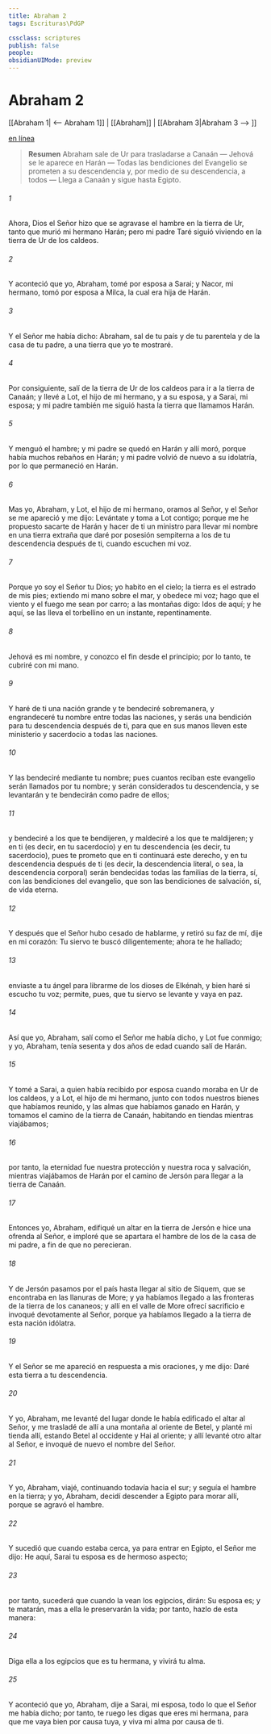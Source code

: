 ```yaml
---
title: Abraham 2
tags: Escrituras\PdGP

cssclass: scriptures
publish: false
people:
obsidianUIMode: preview
---
```


# Abraham 2
[[Abraham 1| <-- Abraham 1]] | [[Abraham]] | [[Abraham 3|Abraham 3 --> ]]

[en línea](https://churchofjesuschrist.org/study/scriptures/pgp/abr/2?lang=spa)

> __Resumen__
Abraham sale de Ur para trasladarse a Canaán — Jehová se le aparece en Harán — Todas las bendiciones del Evangelio se prometen a su descendencia y, por medio de su descendencia, a todos — Llega a Canaán y sigue hasta Egipto.

###### 1 
Ahora, Dios el Señor hizo que se agravase el hambre en la tierra de Ur, tanto que murió mi hermano Harán; pero mi padre Taré siguió viviendo en la tierra de Ur de los caldeos.

###### 2 
Y aconteció que yo, Abraham, tomé por esposa a Sarai; y Nacor, mi hermano, tomó por esposa a Milca, la cual era hija de Harán.

###### 3 
Y el Señor me había dicho: Abraham, sal de tu país y de tu parentela y de la casa de tu padre, a una tierra que yo te mostraré.

###### 4 
Por consiguiente, salí de la tierra de Ur de los caldeos para ir a la tierra de Canaán; y llevé a Lot, el hijo de mi hermano, y a su esposa, y a Sarai, mi esposa; y mi padre también me siguió hasta la tierra que llamamos Harán.

###### 5 
Y menguó el hambre; y mi padre se quedó en Harán y allí moró, porque había muchos rebaños en Harán; y mi padre volvió de nuevo a su idolatría, por lo que permaneció en Harán.

###### 6 
Mas yo, Abraham, y Lot, el hijo de mi hermano, oramos al Señor, y el Señor se me apareció y me dijo: Levántate y toma a Lot contigo; porque me he propuesto sacarte de Harán y hacer de ti un ministro para llevar mi nombre en una tierra extraña que daré por posesión sempiterna a los de tu descendencia después de ti, cuando escuchen mi voz.

###### 7 
Porque yo soy el Señor tu Dios; yo habito en el cielo; la tierra es el estrado de mis pies; extiendo mi mano sobre el mar, y obedece mi voz; hago que el viento y el fuego me sean por carro; a las montañas digo: Idos de aquí; y he aquí, se las lleva el torbellino en un instante, repentinamente.

###### 8 
Jehová es mi nombre, y conozco el fin desde el principio; por lo tanto, te cubriré con mi mano.

###### 9 
Y haré de ti una nación grande y te bendeciré sobremanera, y engrandeceré tu nombre entre todas las naciones, y serás una bendición para tu descendencia después de ti, para que en sus manos lleven este ministerio y sacerdocio a todas las naciones.

###### 10 
Y las bendeciré mediante tu nombre; pues cuantos reciban este evangelio serán llamados por tu nombre; y serán considerados tu descendencia, y se levantarán y te bendecirán como padre de ellos;

###### 11 
y bendeciré a los que te bendijeren, y maldeciré a los que te maldijeren; y en ti (es decir, en tu sacerdocio) y en tu descendencia (es decir, tu sacerdocio), pues te prometo que en ti continuará este derecho, y en tu descendencia después de ti (es decir, la descendencia literal, o sea, la descendencia corporal) serán bendecidas todas las familias de la tierra, sí, con las bendiciones del evangelio, que son las bendiciones de salvación, sí, de vida eterna.

###### 12 
Y después que el Señor hubo cesado de hablarme, y retiró su faz de mí, dije en mi corazón: Tu siervo te buscó diligentemente; ahora te he hallado;

###### 13 
enviaste a tu ángel para librarme de los dioses de Elkénah, y bien haré si escucho tu voz; permite, pues, que tu siervo se levante y vaya en paz.

###### 14 
Así que yo, Abraham, salí como el Señor me había dicho, y Lot fue conmigo; y yo, Abraham, tenía sesenta y dos años de edad cuando salí de Harán.

###### 15 
Y tomé a Sarai, a quien había recibido por esposa cuando moraba en Ur de los caldeos, y a Lot, el hijo de mi hermano, junto con todos nuestros bienes que habíamos reunido, y las almas que habíamos ganado en Harán, y tomamos el camino de la tierra de Canaán, habitando en tiendas mientras viajábamos;

###### 16 
por tanto, la eternidad fue nuestra protección y nuestra roca y salvación, mientras viajábamos de Harán por el camino de Jersón para llegar a la tierra de Canaán.

###### 17 
Entonces yo, Abraham, edifiqué un altar en la tierra de Jersón e hice una ofrenda al Señor, e imploré que se apartara el hambre de los de la casa de mi padre, a fin de que no perecieran.

###### 18 
Y de Jersón pasamos por el país hasta llegar al sitio de Siquem, que se encontraba en las llanuras de More; y ya habíamos llegado a las fronteras de la tierra de los cananeos; y allí en el valle de More ofrecí sacrificio e invoqué devotamente al Señor, porque ya habíamos llegado a la tierra de esta nación idólatra.

###### 19 
Y el Señor se me apareció en respuesta a mis oraciones, y me dijo: Daré esta tierra a tu descendencia.

###### 20 
Y yo, Abraham, me levanté del lugar donde le había edificado el altar al Señor, y me trasladé de allí a una montaña al oriente de Betel, y planté mi tienda allí, estando Betel al occidente y Hai al oriente; y allí levanté otro altar al Señor, e invoqué de nuevo el nombre del Señor.

###### 21 
Y yo, Abraham, viajé, continuando todavía hacia el sur; y seguía el hambre en la tierra; y yo, Abraham, decidí descender a Egipto para morar allí, porque se agravó el hambre.

###### 22 
Y sucedió que cuando estaba cerca, ya para entrar en Egipto, el Señor me dijo: He aquí, Sarai tu esposa es de hermoso aspecto;

###### 23 
por tanto, sucederá que cuando la vean los egipcios, dirán: Su esposa es; y te matarán, mas a ella le preservarán la vida; por tanto, hazlo de esta manera:

###### 24 
Diga ella a los egipcios que es tu hermana, y vivirá tu alma.

###### 25 
Y aconteció que yo, Abraham, dije a Sarai, mi esposa, todo lo que el Señor me había dicho; por tanto, te ruego les digas que eres mi hermana, para que me vaya bien por causa tuya, y viva mi alma por causa de ti.


